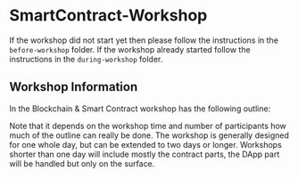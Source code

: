 # SmartContract-Workshop

If the workshop did not start yet then please follow the instructions in the ```before-workshop``` folder.
If the workshop already started follow the instructions in the ```during-workshop``` folder.

## Workshop Information

In the Blockchain & Smart Contract workshop has the following outline:


Note that it depends on the workshop time and number of participants how much of the outline can really be done. The workshop is generally designed for one whole day, but can be extended to two days or longer. Workshops shorter than one day will include mostly the contract parts, the DApp part will be handled but only on the surface.